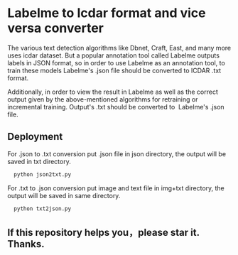 
# Labelme to Icdar format and vice versa converter


The various text detection algorithms like Dbnet, Craft, East, and many more
uses icdar dataset. But a popular annotation tool called Labelme outputs labels in JSON format, so in order to use Labelme as an annotation tool,
to train these models Labelme's .json file should be converted to ICDAR .txt format.  


Additionally, in order to view the result in Labelme as well as the correct output given by the above-mentioned algorithms for retraining or incremental training. Output's .txt should be converted to  Labelme's .json file. 



## Deployment

For .json to .txt conversion put .json file in json directory,
the output will be saved in txt directory.

```bash
  python json2txt.py
```
For .txt to .json conversion put image and text file in img+txt directory, the output will be saved in same directory.

```bash
  python txt2json.py
```


## If this repository helps you，please star it. Thanks.



